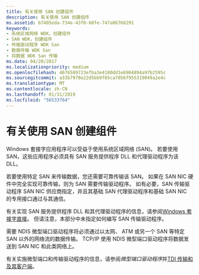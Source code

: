 ```yaml
---
title: 有关使用 SAN 创建组件
description: 有关使用 SAN 创建组件
ms.assetid: b7405eda-734e-43f0-b0fe-747a06766291
keywords:
- 系统区域网络 WDK，创建组件
- SAN WDK，创建组件
- 传输驱动程序 WDK San
- 数据传输 WDK San
- 将数据 WDK San 传输
ms.date: 04/20/2017
ms.localizationpriority: medium
ms.openlocfilehash: 46f6589723efba3e4100dd1e6904894a97b2595c
ms.sourcegitcommit: a33b7978e22d5bb9f65ca7056f955319049a2e4c
ms.translationtype: MT
ms.contentlocale: zh-CN
ms.lasthandoff: 01/31/2019
ms.locfileid: "56533764"
---
```

# <a name="creating-components-for-using-a-san"></a>有关使用 SAN 创建组件





Windows 套接字应用程序可以受益于使用系统区域网络 (SAN)。 若要使用 SAN，这些应用程序必须具有 SAN 服务提供程序 DLL 和代理驱动程序为该 DLL。

若要使用特定 SAN 来传输数据，您还需要可靠传输该 SAN。 如果在 SAN NIC 硬件中完全实现可靠传输，则为 SAN 需要传输驱动程序。 如有必要，SAN 传输驱动程序 SAN NIC 供应商指定，并且其基础 SAN 代理驱动程序和基础 SAN NIC 的专用接口通过与其通信。

有关实现 SAN 服务提供程序 DLL 和其代理驱动程序的信息，请参阅[Windows 套接字直接](windows-sockets-direct.md)。 但请注意，本部分中未指定如何编写 SAN 传输驱动程序。

需要 NDIS 微型端口驱动程序将必须通过以太网、 ATM 或另一个 SAN 等特定 SAN 以外的网络流的数据传输。 TCP/IP 使用 NDIS 微型端口驱动程序将数据发送到 SAN NIC 和此类网络上。

有关实施微型端口和传输驱动程序的信息，请参阅*微型端口驱动程序*并[TDI 传输和及其客户端](https://msdn.microsoft.com/library/windows/hardware/ff565587)。

 

 






